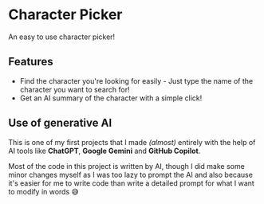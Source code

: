 # Character Picker
An easy to use character picker!

## Features
- Find the character you're looking for easily - Just type the name of the character you want to search for!
- Get an AI summary of the character with a simple click!

## Use of generative AI
This is one of my first projects that I made *(almost)* entirely with the help of AI tools like **ChatGPT**, **Google Gemini** and **GitHub Copilot**. 

Most of the code in this project is written by AI, though I did make some minor changes myself as I was too lazy to prompt the AI and also because it's easier for me to write code than write a detailed prompt for what I want to modify in words 😅